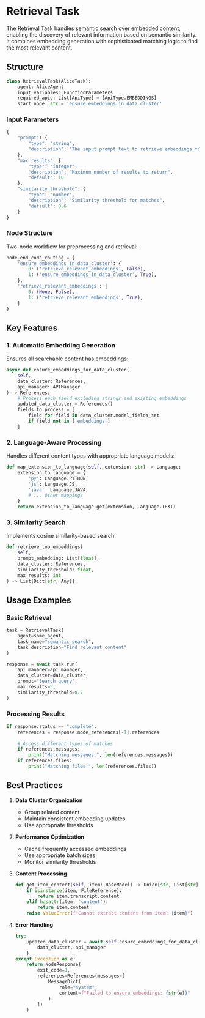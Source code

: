 # Retrieval Task

The Retrieval Task handles semantic search over embedded content, enabling the discovery of relevant information based on semantic similarity. It combines embedding generation with sophisticated matching logic to find the most relevant content.

## Structure

```python
class RetrievalTask(AliceTask):
    agent: AliceAgent
    input_variables: FunctionParameters
    required_apis: List[ApiType] = [ApiType.EMBEDDINGS]
    start_node: str = 'ensure_embeddings_in_data_cluster'
```

### Input Parameters
```python
{
    "prompt": {
        "type": "string",
        "description": "The input prompt text to retrieve embeddings for"
    },
    "max_results": {
        "type": "integer",
        "description": "Maximum number of results to return",
        "default": 10
    },
    "similarity_threshold": {
        "type": "number",
        "description": "Similarity threshold for matches",
        "default": 0.6
    }
}
```

### Node Structure
Two-node workflow for preprocessing and retrieval:
```python
node_end_code_routing = {
    'ensure_embeddings_in_data_cluster': {
        0: ('retrieve_relevant_embeddings', False),
        1: ('ensure_embeddings_in_data_cluster', True),
    },
    'retrieve_relevant_embeddings': {
        0: (None, False),
        1: ('retrieve_relevant_embeddings', True),
    }
}
```

## Key Features

### 1. Automatic Embedding Generation
Ensures all searchable content has embeddings:
```python
async def ensure_embeddings_for_data_cluster(
    self,
    data_cluster: References,
    api_manager: APIManager
) -> References:
    # Process each field excluding strings and existing embeddings
    updated_data_cluster = References()
    fields_to_process = [
        field for field in data_cluster.model_fields_set
        if field not in ['embeddings']
    ]
```

### 2. Language-Aware Processing
Handles different content types with appropriate language models:
```python
def map_extension_to_language(self, extension: str) -> Language:
    extension_to_language = {
        'py': Language.PYTHON,
        'js': Language.JS,
        'java': Language.JAVA,
        # ... other mappings
    }
    return extension_to_language.get(extension, Language.TEXT)
```

### 3. Similarity Search
Implements cosine similarity-based search:
```python
def retrieve_top_embeddings(
    self,
    prompt_embedding: List[float],
    data_cluster: References,
    similarity_threshold: float,
    max_results: int
) -> List[Dict[str, Any]]
```

## Usage Examples

### Basic Retrieval
```python
task = RetrievalTask(
    agent=some_agent,
    task_name="semantic_search",
    task_description="Find relevant content"
)

response = await task.run(
    api_manager=api_manager,
    data_cluster=data_cluster,
    prompt="Search query",
    max_results=5,
    similarity_threshold=0.7
)
```

### Processing Results
```python
if response.status == "complete":
    references = response.node_references[-1].references
    
    # Access different types of matches
    if references.messages:
        print("Matching messages:", len(references.messages))
    if references.files:
        print("Matching files:", len(references.files))
```

## Best Practices

1. **Data Cluster Organization**
   - Group related content
   - Maintain consistent embedding updates
   - Use appropriate thresholds

2. **Performance Optimization**
   - Cache frequently accessed embeddings
   - Use appropriate batch sizes
   - Monitor similarity thresholds

3. **Content Processing**
   ```python
   def get_item_content(self, item: BaseModel) -> Union[str, List[str]]:
       if isinstance(item, FileReference):
           return item.transcript.content
       elif hasattr(item, 'content'):
           return item.content
       raise ValueError(f"Cannot extract content from item: {item}")
   ```

4. **Error Handling**
   ```python
   try:
       updated_data_cluster = await self.ensure_embeddings_for_data_cluster(
           data_cluster, api_manager
       )
   except Exception as e:
       return NodeResponse(
           exit_code=1,
           references=References(messages=[
               MessageDict(
                   role="system",
                   content=f"Failed to ensure embeddings: {str(e)}"
               )
           ])
       )
   ```